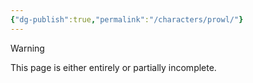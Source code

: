 ```yaml
---
{"dg-publish":true,"permalink":"/characters/prowl/"}
---
```

  
>[!warning] 
>This page is either entirely or partially incomplete. 
